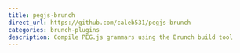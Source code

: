 ```yaml
---
title: pegjs-brunch
direct_url: https://github.com/caleb531/pegjs-brunch
categories: brunch-plugins
description: Compile PEG.js grammars using the Brunch build tool
---
```

